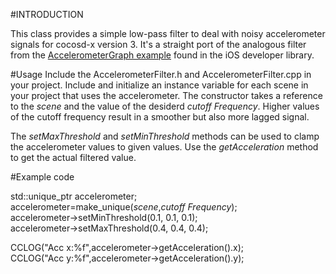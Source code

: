 #INTRODUCTION

This class provides a simple low-pass filter to deal with noisy accelerometer signals for cocosd-x version 3.
It's a straight port of the analogous filter from the [AccelerometerGraph example](https://developer.apple.com/library/ios/samplecode/AccelerometerGraph/Introduction/Intro.html)
found in the iOS developer library.

#Usage
Include the AccelerometerFilter.h and AccelerometerFilter.cpp in your project.
Include and initialize an instance variable for each scene in your project that uses the accelerometer.
The constructor takes a reference to the _scene_ and the value of the desiderd _cutoff Frequency_.
Higher values of the cutoff frequency result in a smoother but also more lagged signal.

The _setMaxThreshold_ and _setMinThreshold_ methods can be used to clamp the accelerometer values to given values.
Use the _getAcceleration_ method to get the actual filtered value.

#Example code

std::unique_ptr<AccelerometerFilter> accelerometer;    
accelerometer=make_unique<AccelerometerFilter>(_scene_,_cutoff Frequency_);   
accelerometer->setMinThreshold(0.1, 0.1, 0.1);  
accelerometer->setMaxThreshold(0.4, 0.4, 0.4);  
  
CCLOG("Acc x:%f",accelerometer->getAcceleration().x);  
CCLOG("Acc y:%f",accelerometer->getAcceleration().y);  